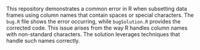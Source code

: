This repository demonstrates a common error in R when subsetting data frames using column names that contain spaces or special characters. The `bug.R` file shows the error occurring, while `bugSolution.R` provides the corrected code.  This issue arises from the way R handles column names with non-standard characters.  The solution leverages techniques that handle such names correctly.